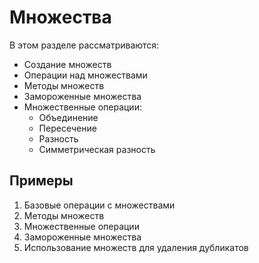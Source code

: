 # Множества

В этом разделе рассматриваются:

- Создание множеств
- Операции над множествами
- Методы множеств
- Замороженные множества
- Множественные операции:
  - Объединение
  - Пересечение
  - Разность
  - Симметрическая разность

## Примеры

1. Базовые операции с множествами
2. Методы множеств
3. Множественные операции
4. Замороженные множества
5. Использование множеств для удаления дубликатов 